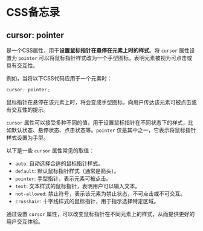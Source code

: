 # CSS备忘录

## cursor: pointer

 是一个CSS属性，用于**设置鼠标指针在悬停在元素上时的样式**。将 `cursor` 属性设置为 `pointer` 可以将鼠标指针样式改为一个手型图标，表明元素被视为可点击或具有交互性。

例如，当将以下CSS代码应用于一个元素时：

```css
cursor: pointer;
```

鼠标指针在悬停在该元素上时，将会变成手型图标，向用户传达该元素可被点击或有交互性的提示。

`cursor` 属性可以接受多种不同的值，用于设置鼠标指针在不同状态下的样式，比如默认状态、悬停状态、点击状态等。`pointer` 仅是其中之一，它表示将鼠标指针样式设置为手型。

以下是一些 `cursor` 属性常见的取值：

- `auto`: 自动选择合适的鼠标指针样式。
- `default`: 默认鼠标指针样式（通常是箭头）。
- `pointer`: 手型指针，表示元素可被点击。
- `text`: 文本样式的鼠标指针，表明用户可以输入文本。
- `not-allowed`: 禁止符号，表示该元素为禁止状态，不可点击或不可交互。
- `crosshair`: 十字线样式的鼠标指针，用于指示选择特定区域。

通过设置 `cursor` 属性，可以改变鼠标指针在不同元素上的样式，从而提供更好的用户交互体验。
